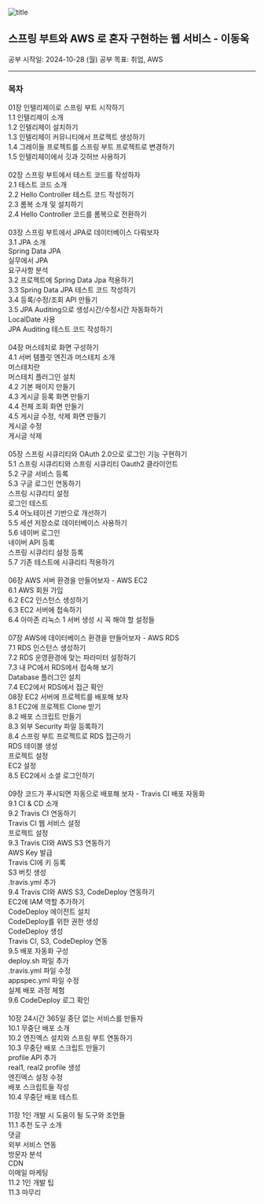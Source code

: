 ![title](https://github.com/user-attachments/assets/7828a6dc-0d4a-42a1-a036-5b7f34035fb7)

## 스프링 부트와 AWS 로 혼자 구현하는 웹 서비스 - 이동욱

공부 시작일: 2024-10-28 (월)
공부 목표: 취업, AWS

---

### 목차


01장 인텔리제이로 스프링 부트 시작하기 <br>
1.1 인텔리제이 소개<br>
1.2 인텔리제이 설치하기<br>
1.3 인텔리제이 커뮤니티에서 프로젝트 생성하기<br>
1.4 그레이들 프로젝트를 스프링 부트 프로젝트로 변경하기<br>
1.5 인텔리제이에서 깃과 깃허브 사용하기<br>
<br>
02장 스프링 부트에서 테스트 코드를 작성하자<br>
2.1 테스트 코드 소개<br>
2.2 Hello Controller 테스트 코드 작성하기<br>
2.3 롬복 소개 및 설치하기<br>
2.4 Hello Controller 코드를 롬복으로 전환하기<br>
<br>
03장 스프링 부트에서 JPA로 데이터베이스 다뤄보자<br>
3.1 JPA 소개<br>
 Spring Data JPA<br>
 실무에서 JPA<br>
요구사항 분석<br>
3.2 프로젝트에 Spring Data Jpa 적용하기<br>
3.3 Spring Data JPA 테스트 코드 작성하기<br>
3.4 등록/수정/조회 API 만들기<br>
3.5 JPA Auditing으로 생성시간/수정시간 자동화하기<br>
 LocalDate 사용<br>
 JPA Auditing 테스트 코드 작성하기<br>
<br>
04장 머스테치로 화면 구성하기<br>
4.1 서버 템플릿 엔진과 머스테치 소개<br>
 머스테치란<br>
 머스테치 플러그인 설치<br>
4.2 기본 페이지 만들기<br>
4.3 게시글 등록 화면 만들기<br>
4.4 전체 조회 화면 만들기<br>
4.5 게시글 수정, 삭제 화면 만들기<br>
 게시글 수정<br>
 게시글 삭제<br>
<br>
05장 스프링 시큐리티와 OAuth 2.0으로 로그인 기능 구현하기<br>
5.1 스프링 시큐리티와 스프링 시큐리티 Oauth2 클라이언트<br>
5.2 구글 서비스 등록<br>
5.3 구글 로그인 연동하기<br>
 스프링 시큐리티 설정<br>
 로그인 테스트<br>
5.4 어노테이션 기반으로 개선하기<br>
5.5 세션 저장소로 데이터베이스 사용하기<br>
5.6 네이버 로그인<br>
 네이버 API 등록<br>
 스프링 시큐리티 설정 등록<br>
5.7 기존 테스트에 시큐리티 적용하기<br>
<br>
06장 AWS 서버 환경을 만들어보자 - AWS EC2<br>
6.1 AWS 회원 가입<br>
6.2 EC2 인스턴스 생성하기<br>
6.3 EC2 서버에 접속하기<br>
6.4 아마존 리눅스 1 서버 생성 시 꼭 해야 할 설정들<br>
<br>
07장 AWS에 데이터베이스 환경을 만들어보자 - AWS RDS<br>
7.1 RDS 인스턴스 생성하기<br>
7.2 RDS 운영환경에 맞는 파라미터 설정하기<br>
7.3 내 PC에서 RDS에서 접속해 보기<br>
 Database 플러그인 설치<br>
7.4 EC2에서 RDS에서 접근 확인
<br>
08장 EC2 서버에 프로젝트를 배포해 보자<br>
8.1 EC2에 프로젝트 Clone 받기<br>
8.2 배포 스크립트 만들기<br>
8.3 외부 Security 파일 등록하기<br>
8.4 스프링 부트 프로젝트로 RDS 접근하기<br>
 RDS 테이블 생성<br>
 프로젝트 설정<br>
 EC2 설정<br>
8.5 EC2에서 소셜 로그인하기<br>
<br>
09장 코드가 푸시되면 자동으로 배포해 보자 - Travis CI 배포 자동화<br>
9.1 CI & CD 소개<br>
9.2 Travis CI 연동하기<br>
 Travis CI 웹 서비스 설정<br>
 프로젝트 설정<br>
9.3 Travis CI와 AWS S3 연동하기<br>
 AWS Key 발급<br>
 Travis CI에 키 등록<br>
 S3 버킷 생성<br>
 .travis.yml 추가<br>
9.4 Travis CI와 AWS S3, CodeDeploy 연동하기<br>
 EC2에 IAM 역할 추가하기<br>
 CodeDeploy 에이전트 설치<br>
 CodeDeploy를 위한 권한 생성<br>
 CodeDeploy 생성<br>
 Travis CI, S3, CodeDeploy 연동<br>
9.5 배포 자동화 구성<br>
 deploy.sh 파일 추가<br>
 .travis.yml 파일 수정<br>
 appspec.yml 파일 수정<br>
 실제 배포 과정 체험<br>
9.6 CodeDeploy 로그 확인<br>
<br>
10장 24시간 365일 중단 없는 서비스를 만들자<br>
10.1 무중단 배포 소개<br>
10.2 엔진엑스 설치와 스프링 부트 연동하기<br>
10.3 무중단 배포 스크립트 만들기<br>
 profile API 추가<br>
 real1, real2 profile 생성<br>
 엔진엑스 설정 수정<br>
 배포 스크립트들 작성<br>
10.4 무중단 배포 테스트<br>
<br>
11장 1인 개발 시 도움이 될 도구와 조언들<br>
11.1 추천 도구 소개<br>
 댓글<br>
 외부 서비스 연동<br>
 방문자 분석<br>
 CDN<br>
 이메일 마케팅<br>
11.2 1인 개발 팁<br>
11.3 마무리<br>
